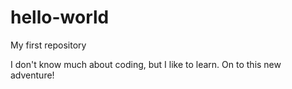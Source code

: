 # hello-world
My first repository

I don't know much about coding, but I like to learn. On to this new adventure! 
